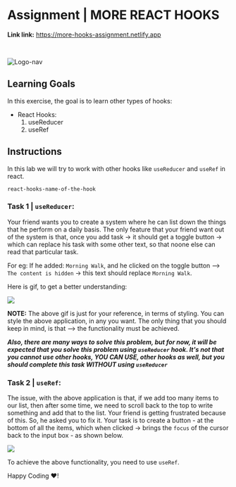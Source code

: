 # Assignment | MORE REACT HOOKS

**Link link:** https://more-hooks-assignment.netlify.app

<br/>

![Logo-nav](https://s3.ap-south-1.amazonaws.com/kalvi-education.github.io/front-end-web-development/Kalvium-Logo.png)

## Learning Goals

In this exercise, the goal is to learn other types of hooks:

- React Hooks:
  1. useReducer
  2. useRef


## Instructions
In this lab we will try to work with other hooks like `useReducer` and  `useRef` in react.

`react-hooks-name-of-the-hook`

### Task 1 | `useReducer`:
Your friend wants you to create a system where he can list down the things that he perform on a daily basis. The only feature that your friend want out of the system is that, once you add task -> it should get a toggle button -> which can replace his task with some other text, so that noone else can read that particular task.

For eg:
If he added: `Morning Walk`, and he clicked on the toggle button --> `The content is hidden` -> this text should replace `Morning Walk`.

Here is gif, to get a better understanding:

![](https://s3.ap-south-1.amazonaws.com/kalvi-education.github.io/front-end-web-development/useReducer.gif)

**NOTE:** The above gif is just for your reference, in terms of styling. You can style the above application, in any you want. The only thing that you should keep in mind, is that --> the functionality must be achieved. 

***Also, there are many ways to solve this problem, but for now, it will be expected that you solve this problem using `useReducer` hook. It's not that you cannot use other hooks, YOU CAN USE, other hooks as well, but you should complete this task WITHOUT using `useReducer`***


### Task 2 | `useRef`:

The issue, with the above application is that, if we add too many items to our list, then after some time, we need to scroll back to the top to write something and add that to the list. Your friend is getting frustrated because of this. So, he asked you to fix it. 
Your task is to create a button - at the bottom of all the items, which when clicked -> brings the `focus` of the cursor back to the input box - as shown below.

![](https://s3.ap-south-1.amazonaws.com/kalvi-education.github.io/front-end-web-development/useRef.gif)

To achieve the above functionality, you need to use `useRef`.

Happy Coding ❤️!

